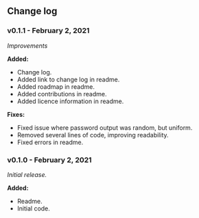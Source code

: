 ## Change log

### v0.1.1 - February 2, 2021

*Improvements*

**Added:**
- Change log.
- Added link to change log in readme.
- Added roadmap in readme.
- Added contributions in readme.
- Added licence information in readme.

**Fixes:**
- Fixed issue where password output was random, but uniform.
- Removed several lines of code, improving readability.
- Fixed errors in readme.

### v0.1.0 - February 2, 2021

*Initial release.*

**Added:**
 - Readme.
 - Initial code.
